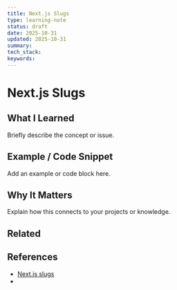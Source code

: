 ```yaml
---
title: Next.js Slugs
type: learning-note
status: draft
date: 2025-10-31
updated: 2025-10-31
summary:
tech_stack:
keywords:
---
```

# Next.js Slugs

## What I Learned
Briefly describe the concept or issue.

## Example / Code Snippet
Add an example or code block here.

## Why It Matters
Explain how this connects to your projects or knowledge.

## Related 

## References
- [Next.js slugs](https://nextjs.org/docs/app/api-reference/file-conventions/dynamic-routes)
- 